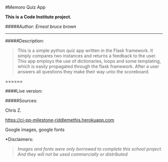 #Memoro Quiz App



**This is a Code Institute project.**

#####*Author: Ernest bruce brown*

---

#####Description:

>This is a simple python quiz app written in the Flask framework.
It simply compares two instances and returns a feedback to the user.
This app employs the use of dictionaries, loops and some templating, 
which is easily propagated through the flask framework. 
After a user answers all questions they make their way unto the scoreboard.

======

####Live version:

#####Sources:



Chris Z.

https://ci-pp-milestone-riddlemethis.herokuapp.com 


Google images, google fonts 


 
 *Disclaimers:
 
 
 >*Images and fonts were only borrowed
 to complete this school project. And they will not be used commercially or distributed*
 

